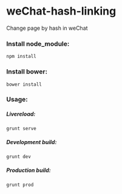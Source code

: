 # weChat-hash-linking
Change page by hash in weChat
<br/>

### Install node_module:
```
npm install
```
### Install bower:
```
bower install
```
### Usage:
##### Livereload:
```
grunt serve
```
##### Development build:
```
grunt dev
```
##### Production build:
```
grunt prod
```


